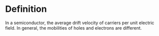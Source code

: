 # Definition

In a semiconductor, the average drift velocity of carriers per unit
electric field. In general, the mobilities of holes and electrons are
different.
